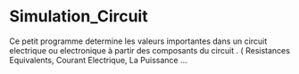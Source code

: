 # Simulation_Circuit
Ce petit programme determine les valeurs importantes dans un circuit electrique ou electronique à partir des composants du circuit . ( Resistances Equivalents, Courant Electrique, La Puissance ...

